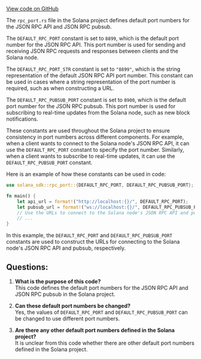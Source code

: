 
[View code on GitHub](https://github.com/solana-labs/solana/blob/master/sdk/src/rpc_port.rs)

The `rpc_port.rs` file in the Solana project defines default port numbers for the JSON RPC API and JSON RPC pubsub. 

The `DEFAULT_RPC_PORT` constant is set to `8899`, which is the default port number for the JSON RPC API. This port number is used for sending and receiving JSON RPC requests and responses between clients and the Solana node. 

The `DEFAULT_RPC_PORT_STR` constant is set to `"8899"`, which is the string representation of the default JSON RPC API port number. This constant can be used in cases where a string representation of the port number is required, such as when constructing a URL.

The `DEFAULT_RPC_PUBSUB_PORT` constant is set to `8900`, which is the default port number for the JSON RPC pubsub. This port number is used for subscribing to real-time updates from the Solana node, such as new block notifications.

These constants are used throughout the Solana project to ensure consistency in port numbers across different components. For example, when a client wants to connect to the Solana node's JSON RPC API, it can use the `DEFAULT_RPC_PORT` constant to specify the port number. Similarly, when a client wants to subscribe to real-time updates, it can use the `DEFAULT_RPC_PUBSUB_PORT` constant.

Here is an example of how these constants can be used in code:

```rust
use solana_sdk::rpc_port::{DEFAULT_RPC_PORT, DEFAULT_RPC_PUBSUB_PORT};

fn main() {
    let api_url = format!("http://localhost:{}/", DEFAULT_RPC_PORT);
    let pubsub_url = format!("ws://localhost:{}/", DEFAULT_RPC_PUBSUB_PORT);
    // Use the URLs to connect to the Solana node's JSON RPC API and pubsub
    // ...
}
```

In this example, the `DEFAULT_RPC_PORT` and `DEFAULT_RPC_PUBSUB_PORT` constants are used to construct the URLs for connecting to the Solana node's JSON RPC API and pubsub, respectively.
## Questions: 
 1. **What is the purpose of this code?**\
This code defines the default port numbers for the JSON RPC API and JSON RPC pubsub in the Solana project.

2. **Can these default port numbers be changed?**\
Yes, the values of `DEFAULT_RPC_PORT` and `DEFAULT_RPC_PUBSUB_PORT` can be changed to use different port numbers.

3. **Are there any other default port numbers defined in the Solana project?**\
It is unclear from this code whether there are other default port numbers defined in the Solana project.